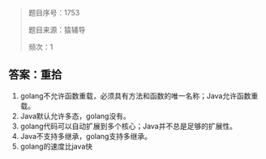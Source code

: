 > 题目序号：1753
>
> 题目来源：猿辅导
>
> 频次：1

## 答案：重拾

1. golang不允许函数重载，必须具有方法和函数的唯一名称；Java允许函数重载。
2. Java默认允许多态，golang没有。
3. golang代码可以自动扩展到多个核心；Java并不总是足够的扩展性。
4. Java不支持多继承，golang支持多继承。
5. golang的速度比java快